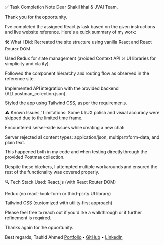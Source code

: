 ✅ Task Completion Note
Dear Shakil bhai & JVAI Team,

Thank you for the opportunity.

I’ve completed the assigned React.js task based on the given instructions and live website reference. Here's a quick summary of my work:

🛠️ What I Did:
Recreated the site structure using vanilla React and React Router DOM.

Used Redux for state management (avoided Context API or UI libraries for simplicity and clarity).

Followed the component hierarchy and routing flow as observed in the reference site.

Implemented API integration with the provided backend (ALI.postman_collection.json).

Styled the app using Tailwind CSS, as per the requirements.

⚠️ Known Issues / Limitations:
Some UI/UX polish and visual accuracy were skipped due to the limited time frame.

Encountered server-side issues while creating a new chat:

Server rejected all content types: application/json, multipart/form-data, and plain text.

This happened both in my code and when testing directly through the provided Postman collection.

Despite these blockers, I attempted multiple workarounds and ensured the rest of the functionality was covered properly.

🔍 Tech Stack Used:
React.js (with React Router DOM)

Redux (no react-hook-form or third-party UI library)

Tailwind CSS (customized with utility-first approach)

Please feel free to reach out if you'd like a walkthrough or if further refinement is required.

Thanks again for the opportunity.

Best regards,
Tauhid Ahmed
[Portfolio](https://tauhidahmed.vercel.app/) • [GitHub](https://github.com/tauhid-ahmed) • [LinkedIn](https://www.linkedin.com/in/tauhidxahmed/)

